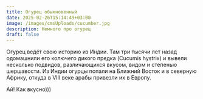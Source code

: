 ```yaml
---
title: Огурец обыкновенный
date: 2025-02-26T15:14:49+03:00
image: /images/cmsUploads/cucumber.jpg
description: Немного про огурец
draft: false
---
```

Огурец ведёт свою историю из Индии. Там три тысячи лет назад одомашнили его колючего дикого предка (Cucumis hystrix) и вывели несколько подвидов, различающихся вкусом, видом и степенью шершавости. Из Индии огурцы попали на Ближний Восток и в северную Африку, откуда в VIII веке арабы привезли их в Европу.

Ай! Как вкусно)))
